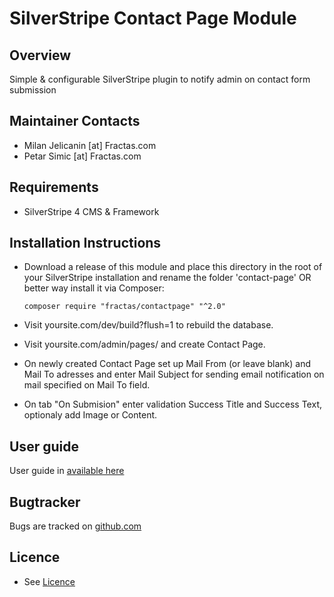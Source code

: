 # SilverStripe Contact Page Module

## Overview

Simple & configurable SilverStripe plugin to notify admin on contact form submission

## Maintainer Contacts

- Milan Jelicanin [at] Fractas.com
- Petar Simic [at] Fractas.com

## Requirements

- SilverStripe 4 CMS & Framework

## Installation Instructions

- Download a release of this module and place this directory in the root of your SilverStripe installation and rename the folder 'contact-page' OR better way install it via Composer:

  ```
  composer require "fractas/contactpage" "^2.0"
  ```

- Visit yoursite.com/dev/build?flush=1 to rebuild the database.
- Visit yoursite.com/admin/pages/ and create Contact Page.
- On newly created Contact Page set up Mail From (or leave blank) and Mail To adresses and enter Mail Subject for sending email notification on mail specified on Mail To field.
- On tab "On Submision" enter validation Success Title and Success Text, optionaly add Image or Content.

## User guide

User guide in [available here](https://github.com/fractaslabs/silverstripe-contact-page/blob/master/docs/en/userguide.md)

## Bugtracker

Bugs are tracked on [github.com](https://github.com/fractaslabs/silverstripe-contact-page/issues)

## Licence

- See [Licence](https://github.com/fractaslabs/silverstripe-contact-page/blob/master/LICENSE)
